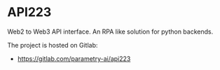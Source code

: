 # API223
Web2 to Web3 API interface. An RPA like solution for python backends.

The project is hosted on Gitlab:
 - https://gitlab.com/parametry-ai/api223

